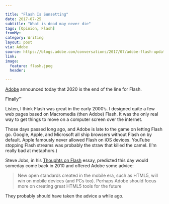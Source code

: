 ```yaml
---

title: "Flash Is Sunsetting"
date: 2017-07-25
subtitle: "What is dead may never die"
tags: [Opinion, Flash]
fromMy: 
category: Writing
layout: post
via: Adobe
source: https://blogs.adobe.com/conversations/2017/07/adobe-flash-update.html
link: 
image:
  feature: flash.jpeg
  header:

---
```


[Adobe](https://blogs.adobe.com/conversations/2017/07/adobe-flash-update.html) announced today that 2020 is the end of the line for Flash.

Finally™

<!-- more -->

Listen, I think Flash was great in the early 2000’s. I designed quite a few web pages based on Macromedia (then Adobe) Flash. It was the only real way to get things to move on a computer screen over the internet. 

Those days passed long ago, and Adobe is late to the game on letting Flash go. Google, Apple, and Microsoft all ship browsers without Flash on by default. Apple famously never allowed Flash on iOS devices. YouTube stopping Flash streams was probably the straw that killed the camel. (I’m really bad at metaphors.)

Steve Jobs, in his [Thoughts on Flash](https://www.apple.com/hotnews/thoughts-on-flash/) essay, predicted this day would someday come back in 2010 and offered Adobe some advice:

> New open standards created in the mobile era, such as HTML5, will win on mobile devices (and PCs too). Perhaps Adobe should focus more on creating great HTML5 tools for the future

They probably should have taken the advice a while ago.


<!-- #Opinion, #Flash -->
